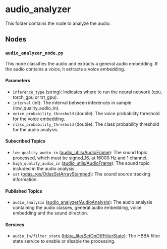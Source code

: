 # audio_analyzer
This folder contains the node to analyze the audio.

## Nodes
### `audio_analyzer_node.py`
This node classifies the audio and extracts a general audio embedding. If the audio contains a voice, it extracts a voice embedding.

#### Parameters
 - `inference_type` (string): Indicates where to run the neural network (cpu, torch_gpu or trt_gpu).
 - `interval` (int): The interval between inferences in sample (low_quality_audio_in).
 - `voice_probability_threshold` (double): The voice probability threshold for the voice embedding.
 - `class_probability_threshold` (double): The class probability threshold for the audio analysis.

#### Subscribed Topics
 - `low_quality_audio_in` ([audio_utils/AudioFrame](https://github.com/introlab/audio_utils/blob/main/msg/AudioFrame.msg)): The sound topic processed, which must be signed_16, at 16000 Hz and 1 channel.
 - `high_quality_audio_in` ([audio_utils/AudioFrame](https://github.com/introlab/audio_utils/blob/main/msg/AudioFrame.msg)): The sound topic included in the audio analysis.
 - `sst` ([odas_ros/OdasSstArrayStamped](https://github.com/introlab/odas_ros/blob/main/msg/OdasSstArrayStamped.msg)): The sound source tracking information.

#### Published Topics
 - `audio_analysis` ([audio_analyzer/AudioAnalysis](msg/AudioAnalysis.msg)): The audio analysis containing the audio classes, general audio embedding, voice embedding and the sound direction.

#### Services
 - `audio_in/filter_state` ([hbba_lite/SetOnOffFilterState](../../hbba_lite/srv/SetOnOffFilterState.srv)): The HBBA filter state service to enable or disable the processing.
